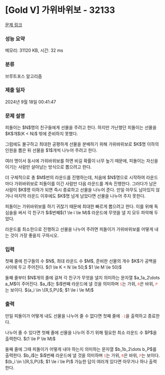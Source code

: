 # [Gold V] 가위바위보 - 32133 

[문제 링크](https://www.acmicpc.net/problem/32133) 

### 성능 요약

메모리: 31120 KB, 시간: 32 ms

### 분류

브루트포스 알고리즘

### 제출 일자

2024년 9월 18일 00:41:47

### 문제 설명

<p>피돌이는 $N$명의 친구들에게 선물을 주려고 한다. 하지만 가난했던 피돌이는 선물을 $K$개$(K < N)$ 밖에 준비하지 못했다.</p>

<p>그럼에도 불구하고 최대한 공평하게 선물을 분배하기 위해 가위바위보로 $K$명 이하의 인원을 뽑은 뒤 선물을 $1$개씩 나누어 주려고 한다.</p>

<p>여러 명이서 동시에 가위바위보를 하면 비길 확률이 너무 높기 때문에, 피돌이는 자신을 이기는 사람만 살아남는 방식으로 뽑으려고 한다.</p>

<p>더 구체적으로 총 $M$번의 라운드를 진행하는데, 처음에 $N$명으로 시작하여 라운드마다 가위바위보로 피돌이를 이긴 사람만 다음 라운드를 계속 진행한다. 그러다가 남은 사람이 $K$명 이하가 되면 즉시 종료하고 선물을 나누어 준다. 만일 아무도 남아있지 않거나 마지막 라운드 이후에도 $K$명 넘게 남았다면 선물을 나누어 주지 못한다.</p>

<p>피돌이는 가위바위보를 하기 귀찮기 때문에 최대한 빠르게 뽑으려고 한다. 이를 위해 독심술을 써서 각 친구가 $i$번째$(1 \le i \le M)$ 라운드에 무엇을 낼 지 모두 파악해 두었다.</p>

<p>라운드를 최소한으로 진행하고 선물을 나누어 주려면 피돌이가 가위바위보를 어떻게 내는 것이 가장 좋을지 구하시오.</p>

### 입력 

 <p>첫째 줄에 친구들의 수 $N$, 최대 라운드 수 $M$, 준비한 선물의 개수 $K$가 공백을 사이에 두고 주어진다. $(1 \le K < N \le 50;$ $1 \le M \le 50)$</p>

<p>둘째 줄부터 $N$개의 줄에 걸쳐 각 친구가 무엇을 낼지 의미하는 문자열 $a_1a_2\dots a_M$이 주어진다. $a_i$는 $i$번째 라운드에 낼 것을 의미하며 <span style="color:#e74c3c;"><code>S</code></span>는 가위, <span style="color:#e74c3c;"><code>R</code></span>은 바위, <span style="color:#e74c3c;"><code>P</code></span>는 보이다. $(a_i \in \{R,S,P\}$; $1 \le i \le M)$</p>

### 출력 

 <p>만일 피돌이가 어떻게 내도 선물을 나누어 줄 수 없다면 첫째 줄에 <span style="color:#e74c3c;"><code>-1</code></span>을 출력하고 종료한다.</p>

<p>나누어 줄 수 있다면 첫째 줄에 선물을 나누어 주기 위해 필요한 최소 라운드 수 $P$을 출력한다. $(1 \le P \le M)$</p>

<p>둘째 줄에 그때 피돌이가 어떻게 내야 하는지 의미하는 문자열 $b_1b_2\dots b_P$를 출력한다. $b_i$는 $i$번째 라운드에 낼 것을 의미하며 <span style="color:#e74c3c;"><code>S</code></span>는 가위, <span style="color:#e74c3c;"><code>R</code></span>은 바위, <span style="color:#e74c3c;"><code>P</code></span>는 보이다. $(b_i \in \{R,S,P\}$; $1 \le i \le P)$ 가능한 답이 여러개 있다면 아무거나 하나 출력한다.</p>

